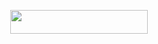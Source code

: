 <p align="center"><a href="https://dashboard.heroku.com/new?template=https://github.com/Silentboy9505/Shadowxmusic"> <img src="https://img.shields.io/badge/Deploy%20On%20Heroku-black?style=for-the-badge&logo=heroku" width="220" height="38.45"/></a></p>
